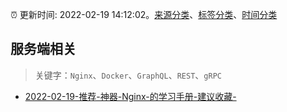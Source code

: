 :alarm_clock: 更新时间: 2022-02-19 14:12:02。[来源分类](../README.md)、[标签分类](../TAGS.md)、[时间分类](../TIMELINE.md)

## 服务端相关


> 关键字：`Nginx`、`Docker`、`GraphQL`、`REST`、`gRPC`



- [2022-02-19-推荐-神器-Nginx-的学习手册-建议收藏-](https://toutiao.io/k/6f1qaso) 